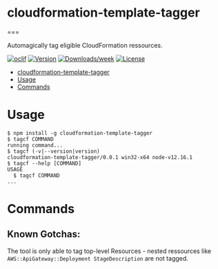 # cloudformation-template-tagger
===

Automagically tag eligible CloudFormation ressources.

[![oclif](https://img.shields.io/badge/cli-oclif-brightgreen.svg)](https://oclif.io)
[![Version](https://img.shields.io/npm/v/cloudformation-template-tagger.svg)](https://npmjs.org/package/cloudformation-template-tagger)
[![Downloads/week](https://img.shields.io/npm/dw/cloudformation-template-tagger.svg)](https://npmjs.org/package/cloudformation-template-tagger)
[![License](https://img.shields.io/npm/l/cloudformation-template-tagger.svg)](https://github.com/LukvonStrom/cloudformation-template-tagger/blob/master/package.json)

<!-- toc -->
* [cloudformation-template-tagger](#cloudformation-template-tagger)
* [Usage](#usage)
* [Commands](#commands)
<!-- tocstop -->
# Usage
<!-- usage -->
```sh-session
$ npm install -g cloudformation-template-tagger
$ tagcf COMMAND
running command...
$ tagcf (-v|--version|version)
cloudformation-template-tagger/0.0.1 win32-x64 node-v12.16.1
$ tagcf --help [COMMAND]
USAGE
  $ tagcf COMMAND
...
```
<!-- usagestop -->
# Commands
<!-- commands -->

<!-- commandsstop -->


## Known Gotchas:

The tool is only able to tag top-level Resources - nested ressources like `AWS::ApiGateway::Deployment StageDescription` are not tagged.
